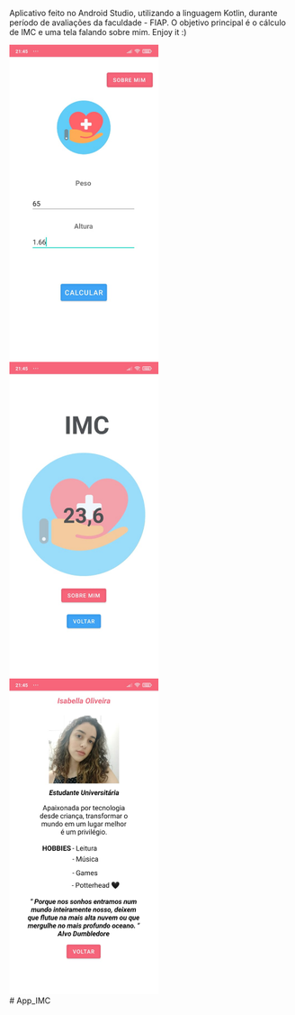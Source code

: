  
Aplicativo feito no Android Studio, utilizando a linguagem Kotlin, durante período de avaliações da faculdade - FIAP.
O objetivo principal é o cálculo de IMC e uma tela falando sobre mim.
Enjoy it :)

<div>
<img src="app/src/main/res/drawable/Main.jpeg" alt="My cool logo" width="265px"/>
<img src="app/src/main/res/drawable/calculo.jpeg" alt="My cool logo" width="265px"/>
<img src="app/src/main/res/drawable/sobremim.jpeg" alt="My cool logo" width="265px"/>
</div>
# App_IMC
